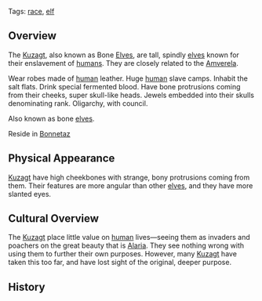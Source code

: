 Tags: [race](Races), [elf](Elves)

## Overview

The [Kuzagt](Kuzagt), also known as Bone [Elves](Elves), are tall, spindly [elves](Elves) known for their enslavement of [humans](Humans). They are closely related to the [Amverela](Amverela).

Wear robes made of [human](Humans) leather. Huge [human](Humans) slave camps. Inhabit the salt flats. Drink special fermented blood. Have bone protrusions coming from their cheeks, super skull-like heads. Jewels embedded into their skulls denominating rank. Oligarchy, with council.

Also known as bone [elves](Elves).

Reside in [Bonnetaz](Bonnetaz)

## Physical Appearance

[Kuzagt](Kuzagt) have high cheekbones with strange, bony protrusions coming from them. Their features are more angular than other [elves](Elves), and they have more slanted eyes.

## Cultural Overview

The [Kuzagt](Kuzagt) place little value on [human](Humans) lives—seeing them as invaders and poachers on the great beauty that is [Alaria](Alaria). They see nothing wrong with using them to further their own purposes. However, many [Kuzagt](Kuzagt) have taken this too far, and have lost sight of the original, deeper purpose.

## History

